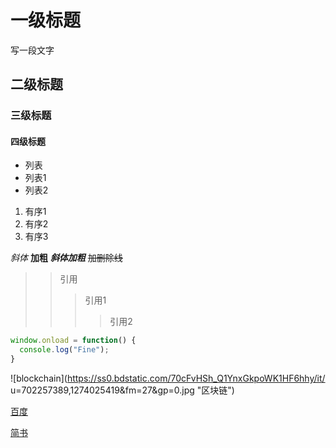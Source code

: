 # 一级标题
写一段文字
## 二级标题
### 三级标题
#### 四级标题
- 列表
- 列表1
- 列表2
1. 有序1
2. 有序2
3. 有序3

*斜体*
**加粗**
***斜体加粗***
~~加删除线~~
>>引用
>>>引用1
>>>>引用2
```javascript
window.onload = function() {
  console.log("Fine");
}
```
![blockchain](https://ss0.bdstatic.com/70cFvHSh_Q1YnxGkpoWK1HF6hhy/it/
u=702257389,1274025419&fm=27&gp=0.jpg "区块链")

[百度](http://baidu.com)

<a href="https://www.jianshu.com/u/1f5ac0cf6a8b" target="_blank">简书</a>